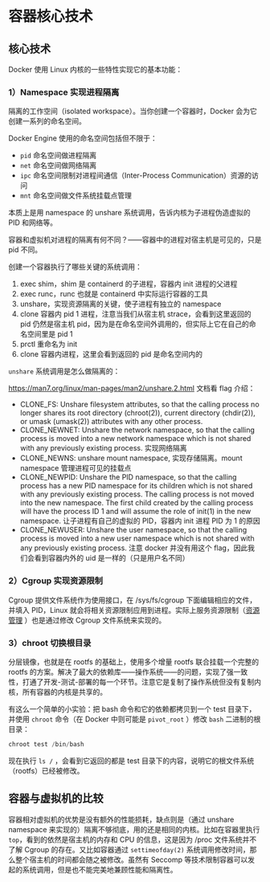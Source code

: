 # 容器核心技术

## 核心技术

Docker 使用 Linux 内核的一些特性实现它的基本功能：

### 1）Namespace 实现进程隔离

隔离的工作空间（isolated workspace）。当你创建一个容器时，Docker 会为它创建一系列的命名空间。

Docker Engine 使用的命名空间包括但不限于：

- `pid` 命名空间做进程隔离
- `net` 命名空间做网络隔离
- `ipc` 命名空间限制对进程间通信（Inter-Process Communication）资源的访问
- `mnt` 命名空间做文件系统挂载点管理

本质上是用 namespace 的 unshare 系统调用，告诉内核为子进程伪造虚拟的 PID 和网络等。

容器和虚拟机对进程的隔离有何不同？——容器中的进程对宿主机是可见的，只是 pid 不同。

创建一个容器执行了哪些关键的系统调用：

1. exec shim，shim 是 containerd 的子进程，容器内 init 进程的父进程
2. exec runc，runc 也就是 containerd 中实际运行容器的工具
3. unshare，实现资源隔离的关键，使子进程有独立的 namespace
4. clone 容器内 pid 1 进程，注意当我们从宿主机 strace，会看到这里返回的 pid 仍然是宿主机 pid，因为是在命名空间外调用的，但实际上它在自己的命名空间里是 pid 1
5. prctl 重命名为 init
6. clone 容器内进程，这里会看到返回的 pid 是命名空间内的

`unshare` 系统调用是怎么做隔离的：

https://man7.org/linux/man-pages/man2/unshare.2.html 文档看 flag 介绍：

- CLONE_FS: Unshare filesystem attributes, so that the calling process no
longer shares its root directory (chroot(2)), current
directory (chdir(2)), or umask (umask(2)) attributes with
any other process.
- CLONE_NEWNET: Unshare the network namespace, so that the calling
process is moved into a new network namespace which is not
shared with any previously existing process. 实现网络隔离
- CLONE_NEWNS: unshare mount namespace, 实现存储隔离。mount namespace 管理进程可见的挂载点
- CLONE_NEWPID: Unshare the PID namespace, so that the calling
process has a new PID namespace for its children which is
not shared with any previously existing process.  The
calling process is not moved into the new namespace.  The
first child created by the calling process will have the
process ID 1 and will assume the role of init(1) in the
new namespace. 让子进程有自己的虚拟的 PID，容器内 init 进程 PID 为 1 的原因
- CLONE_NEWUSER: Unshare the user namespace, so that
the calling process is moved into a new user namespace
which is not shared with any previously existing process. 注意 docker 并没有用这个 flag，因此我们会看到容器内外的 uid 是一样的（只是用户名不同）

### 2）Cgroup 实现资源限制

Cgroup 提供文件系统作为使用接口，在 /sys/fs/cgroup 下面编辑相应的文件，并填入 PID，Linux 就会将相关资源限制应用到进程。实际上服务资源限制（[资源管理](https://www.notion.so/730503cda44344848ac3da816264ecba?pvs=21) ）也是通过修改 Cgroup 文件系统来实现的。

### 3）chroot 切换根目录

分层镜像，也就是在 rootfs 的基础上，使用多个增量 rootfs 联合挂载一个完整的 rootfs 的方案。解决了最大的依赖库——操作系统——的问题，实现了强一致性，打通了开发-测试-部署的每一个环节。注意它是复制了操作系统但没有复制内核，所有容器的内核是共享的。

有这么一个简单的小实验：把 bash 命令和它的依赖都拷贝到一个 test 目录下，并使用 `chroot` 命令（在 Docker 中则可能是 `pivot_root` ）修改 `bash` 二进制的根目录：

```go
chroot test /bin/bash
```

现在执行 `ls /` ，会看到它返回的都是 test 目录下的内容，说明它的根文件系统（rootfs）已经被修改。

## 容器与虚拟机的比较

容器相对虚拟机的优势是没有额外的性能损耗，缺点则是（通过 unshare namespace 来实现的）隔离不够彻底，用的还是相同的内核。比如在容器里执行 `top`，看到的依然是宿主机的内存和 CPU 的信息，这是因为 /proc 文件系统并不了解 Cgroup 的存在。又比如容器通过 `settimeofday(2)` 系统调用修改时间，那么整个宿主机的时间都会随之被修改。虽然有 Seccomp 等技术限制容器可以发起的系统调用，但是也不能完美地兼顾性能和隔离性。
